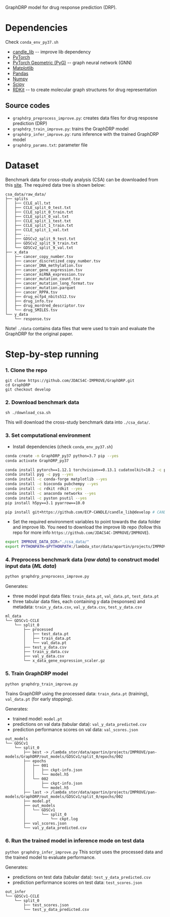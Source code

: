 GraphDRP model for drug response prediction (DRP).

# Dependencies
Check `conda_env_py37.sh`
+ [candle_lib](https://github.com/ECP-CANDLE/candle_lib) -- improve lib dependency
+ [PyTorch](https://pytorch.org/)
+ [PyTorch Geometric (PyG)](https://github.com/rusty1s/pytorch_geometric) -- graph neural network (GNN)
+ [Matplotlib](https://matplotlib.org/)
+ [Pandas](https://pandas.pydata.org/)
+ [Numpy](https://numpy.org/)
+ [Scipy](https://docs.scipy.org/doc/)
+ [RDKit](https://www.rdkit.org/) -- to create molecular graph structures for drug representation

## Source codes
+ `graphdrp_preprocess_improve.py`: creates data files for drug resposne prediction (DRP)
+ `graphdrp_train_improve.py`: trains the GraphDRP model
+ `graphdrp_infer_improve.py`: runs inference with the trained GraphDRP model
+ `graphdrp_params.txt`: parameter file

# Dataset
Benchmark data for cross-study analysis (CSA) can be downloaded from this [site](https://web.cels.anl.gov/projects/IMPROVE_FTP/candle/public/improve/benchmarks/single_drug_drp/benchmark-data-pilot1/csa_data/).
The required data tree is shown below:

```
csa_data/raw_data/
├── splits
│   ├── CCLE_all.txt
│   ├── CCLE_split_0_test.txt
│   ├── CCLE_split_0_train.txt
│   ├── CCLE_split_0_val.txt
│   ├── CCLE_split_1_test.txt
│   ├── CCLE_split_1_train.txt
│   ├── CCLE_split_1_val.txt
│   ├── ...
│   ├── GDSCv2_split_9_test.txt
│   ├── GDSCv2_split_9_train.txt
│   └── GDSCv2_split_9_val.txt
├── x_data
│   ├── cancer_copy_number.tsv
│   ├── cancer_discretized_copy_number.tsv
│   ├── cancer_DNA_methylation.tsv
│   ├── cancer_gene_expression.tsv
│   ├── cancer_miRNA_expression.tsv
│   ├── cancer_mutation_count.tsv
│   ├── cancer_mutation_long_format.tsv
│   ├── cancer_mutation.parquet
│   ├── cancer_RPPA.tsv
│   ├── drug_ecfp4_nbits512.tsv
│   ├── drug_info.tsv
│   ├── drug_mordred_descriptor.tsv
│   └── drug_SMILES.tsv
└── y_data
    └── response.tsv
```

Note! `./data` contains data files that were used to train and evaluate the GraphDRP for the original paper.

# Step-by-step running

### 1. Clone the repo
```
git clone https://github.com/JDACS4C-IMPROVE/GraphDRP.git
cd GraphDRP
git checkout develop
```

### 2. Download benchmark data
```
sh ./download_csa.sh
```
This will download the cross-study benchmark data into `./csa_data/`.

### 3. Set computational environment
* Install dependencies (check `conda_env_py37.sh`)
```bash
conda create -n GraphDRP_py37 python=3.7 pip --yes
conda activate GraphDRP_py37

conda install pytorch==1.12.1 torchvision==0.13.1 cudatoolkit=10.2 -c pytorch --yes
conda install pyg -c pyg --yes
conda install -c conda-forge matplotlib --yes
conda install -c bioconda pubchempy --yes
conda install -c rdkit rdkit --yes
conda install -c anaconda networkx --yes
conda install -c pyston psutil --yes
pip install h5py==3.1 pyarrow==10.0

pip install git+https://github.com/ECP-CANDLE/candle_lib@develop # CANDLE
```
* Set the required environment variables to point towards the data folder and improve lib. You need to download the improve lib repo (follow this repo for more info `https://github.com/JDACS4C-IMPROVE/IMPROVE`).
```bash
export IMPROVE_DATA_DIR="./csa_data/"
export PYTHONPATH=$PYTHONPATH:/lambda_stor/data/apartin/projects/IMPROVE/pan-models/IMPROVE
```

### 4. Preprocess benchmark data (_raw data_) to construct model input data (_ML data_)
```bash
python graphdrp_preprocess_improve.py
```
Generates:
* three model input data files: `train_data.pt`, `val_data.pt`, `test_data.pt`
* three tabular data files, each containing y data (responses) and metadata: `train_y_data.csv`, `val_y_data.csv`, `test_y_data.csv`

```
ml_data
└── GDSCv1-CCLE
    └── split_0
        ├── processed
        │   ├── test_data.pt
        │   ├── train_data.pt
        │   └── val_data.pt
        ├── test_y_data.csv
        ├── train_y_data.csv
        ├── val_y_data.csv
        └── x_data_gene_expression_scaler.gz
```

### 5. Train GraphDRP model
```bash
python graphdrp_train_improve.py
```
Trains GraphDRP using the processed data: `train_data.pt` (training), `val_data.pt` (for early stopping).

Generates:
* trained model: `model.pt`
* predictions on val data (tabular data): `val_y_data_predicted.csv`
* prediction performance scores on val data: `val_scores.json`
```
out_models
└── GDSCv1
    └── split_0
        ├── best -> /lambda_stor/data/apartin/projects/IMPROVE/pan-models/GraphDRP/out_models/GDSCv1/split_0/epochs/002
        ├── epochs
        │   ├── 001
        │   │   ├── ckpt-info.json
        │   │   └── model.h5
        │   └── 002
        │       ├── ckpt-info.json
        │       └── model.h5
        ├── last -> /lambda_stor/data/apartin/projects/IMPROVE/pan-models/GraphDRP/out_models/GDSCv1/split_0/epochs/002
        ├── model.pt
        ├── out_models
        │   └── GDSCv1
        │       └── split_0
        │           └── ckpt.log
        ├── val_scores.json
        └── val_y_data_predicted.csv
```

### 6. Run the trained model in inference mode on test data
```python graphdrp_infer_improve.py```
This script uses the processed data and the trained model to evaluate performance.

Generates:
* predictions on test data (tabular data): `test_y_data_predicted.csv`
* prediction performance scores on test data: `test_scores.json`
```
out_infer
└── GDSCv1-CCLE
    └── split_0
        ├── test_scores.json
        └── test_y_data_predicted.csv
```
